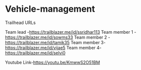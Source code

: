 # Vehicle-management

Trailhead URLs

Team lead -https://trailblazer.me/id/ssridhar113
Team member 1 -https://trailblazer.me/id/sowms33
Team member 2 -https://trailblazer.me/id/tamik35
Team member 3-https://trailblazer.me/id/vijae5
Team member 4-https://trailblazer.me/id/selvi0

Youtube Link-https://youtu.be/KmwwS2O51BM
